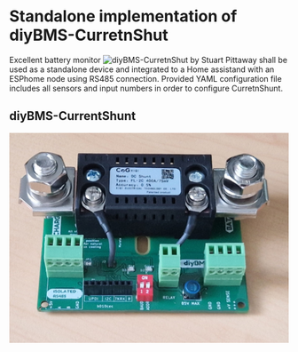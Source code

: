 # Standalone implementation of diyBMS-CurretnShut

Excellent battery monitor ![diyBMS-CurretnShut by Stuart Pittaway](https://github.com/stuartpittaway/diyBMS-CurrentShunt) shall be used as a standalone device and integrated to a Home assistand with an ESPhome node using RS485 connection. Provided YAML configuration file includes all sensors and input numbers in order to configure CurretnShunt.

## diyBMS-CurrentShunt
![HW](https://github.com/taHC81/diyBMS-CurrentShunt-ESPhome/blob/main/currentshunt.jpg?raw=true)

